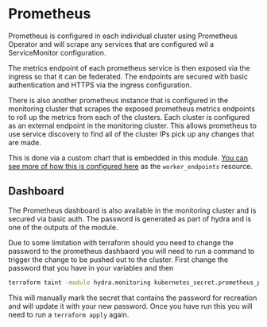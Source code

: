 # Prometheus

Prometheus is configured in each individual cluster using Prometheus Operator and will scrape any services that are configured wil a ServiceMonitor configuration.

The metrics endpoint of each prometheus service is then exposed via the ingress so that it can be federated. The endpoints are secured with basic authentication and HTTPS via the ingress configuration.

There is also another prometheus instance that is configured in the monitoring cluster that scrapes the exposed prometheus metrics endpoints to roll up the metrics from each of the clusters. Each cluster is configured as an external endpoint in the monitoring cluster. This allows prometheus to use service discovery to find all of the cluster IPs pick up any changes that are made.

This is done via a custom chart that is embedded in this module. [You can see more of how this is configured here](../monitoring/prometheus.tf) as the `worker_endpoints` resource.

## Dashboard

The Prometheus dashboard is also available in the monitoring cluster and is secured via basic auth. The password is generated as part of hydra and is one of the outputs of the module.

Due to some limitation with terraform should you need to change the password to the prometheus dashbaord you will need to run a command to trigger the change to be pushed out to the cluster. First change the password that you have in your variables and then

``` bash
terraform taint -module hydra.monitoring kubernetes_secret.prometheus_password
```

This will manually mark the secret that contains the password for recreation and will update it with your new password. Once you have run this you will need to run a `terraform apply` again.